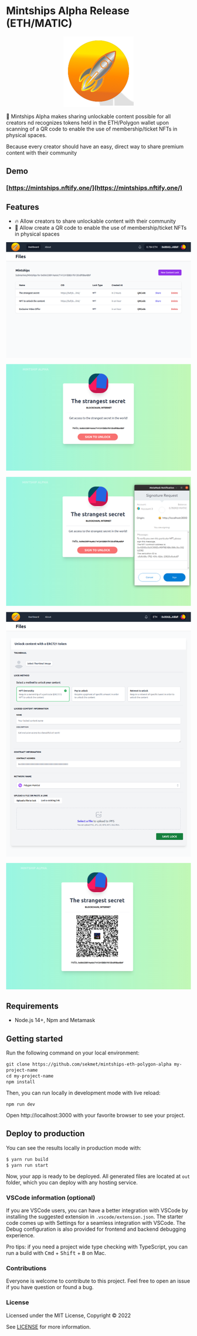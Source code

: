 # Mintships Alpha Release (ETH/MATIC)

<p align="center">
  <img src="docs/logo_mintships_alpha.png?raw=true" alt="Mintships Alpha Release (ETH/MATIC)"></a>
</p>

🚀 Mintships Alpha makes sharing unlockable content possible for all creators nd recognizes tokens held in the ETH/Polygon wallet upon scanning of a QR code to enable the use of membership/ticket NFTs in physical spaces.

Because every creator should have an easy, direct way to share premium content with their community

## Demo

### [https://mintships.nftify.one/](https://mintships.nftify.one/)

## Features

- 🔥 Allow creators to share unlockable content with their community
- 🎉 Allow create a QR code to enable the use of membership/ticket NFTs in physical spaces


<p align="center">
  <img src="docs/mintships_a1.png?raw=true" alt="Mintships Alpha Release (ETH/MATIC)"></a>
</p>

<p align="center">
  <img src="docs/mintships_a2.png?raw=true" alt="Mintships Alpha Release (ETH/MATIC)"></a>
</p>

<p align="center">
  <img src="docs/mintships_a2_1.png?raw=true" alt="Mintships Alpha Release (ETH/MATIC)"></a>
</p>

<p align="center">
  <img src="docs/mintships_a3.png?raw=true" alt="Mintships Alpha Release (ETH/MATIC)"></a>
</p>

<p align="center">
  <img src="docs/mintships_a5.png?raw=true" alt="Mintships Alpha Release (ETH/MATIC)"></a>
</p>


## Requirements

- Node.js 14+, Npm and Metamask

## Getting started

Run the following command on your local environment:

```
git clone https://github.com/sekmet/mintships-eth-polygon-alpha my-project-name
cd my-project-name
npm install
```

Then, you can run locally in development mode with live reload:

```
npm run dev
```

Open http://localhost:3000 with your favorite browser to see your project.


## Deploy to production

You can see the results locally in production mode with:

```
$ yarn run build
$ yarn run start
```

Now, your app is ready to be deployed. All generated files are located at `out` folder, which you can deploy with any hosting service.


### VSCode information (optional)

If you are VSCode users, you can have a better integration with VSCode by installing the suggested extension in `.vscode/extension.json`. The starter code comes up with Settings for a seamless integration with VSCode. The Debug configuration is also provided for frontend and backend debugging experience.

Pro tips: if you need a project wide type checking with TypeScript, you can run a build with <kbd>Cmd</kbd> + <kbd>Shift</kbd> + <kbd>B</kbd> on Mac.

### Contributions

Everyone is welcome to contribute to this project. Feel free to open an issue if you have question or found a bug.

### License

Licensed under the MIT License, Copyright © 2022

See [LICENSE](LICENSE) for more information.

